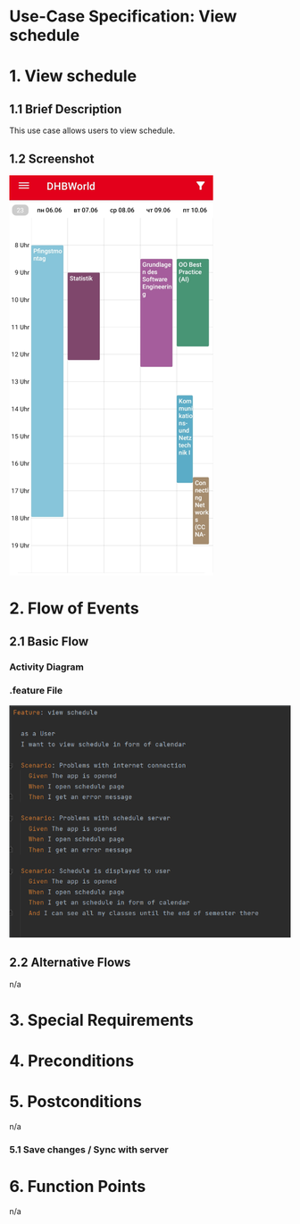 # Use-Case Specification: View schedule

# 1. View schedule

## 1.1 Brief Description
This use case allows users to view schedule.

## 1.2 Screenshot
![Screenshot](https://github.com/inFumumVerti/DHBWorld-Docu/blob/useCases/Screenshots/screenshot_viewSchedule.png)

# 2. Flow of Events

## 2.1 Basic Flow

### Activity Diagram


### .feature File
![.feature file](https://github.com/inFumumVerti/DHBWorld-Docu/blob/useCases/Feature%20files/Featurefile%20viewSchedule.png)

## 2.2 Alternative Flows
n/a

# 3. Special Requirements


# 4. Preconditions


# 5. Postconditions
n/a

### 5.1 Save changes / Sync with server


# 6. Function Points
n/a
